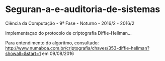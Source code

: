 # Seguran-a-e-auditoria-de-sistemas
Ciência da Computação - 9ª Fase - Noturno - 2016/2 - 2016/2

Implementaçao do protocolo de criptografia Diffie-Hellman...

Para entendimento do algoritmo, consultado: http://www.numaboa.com.br/criptografia/chaves/353-diffie-hellman?showall=&start=1 em 09/08/2016
